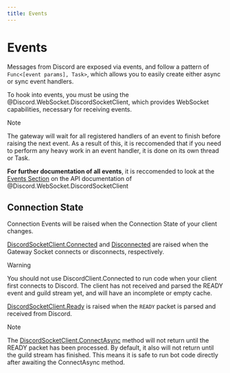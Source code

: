 ```yaml
---
title: Events
---
```


# Events

Messages from Discord are exposed via events, and follow a pattern of `Func<[event params], Task>`, which allows you to easily create either async or sync event handlers.

To hook into events, you must be using the @Discord.WebSocket.DiscordSocketClient, which provides WebSocket capabilities, necessary for receiving events.

>[!NOTE]
>The gateway will wait for all registered handlers of an event to finish before raising the next event. As a result of this, it is reccomended that if you need to perform any heavy work in an event handler, it is done on its own thread or Task.

**For further documentation of all events**, it is reccomended to look at the [Events Section](xref:Discord.WebSocket.DiscordSocketClient#events) on the API documentation of @Discord.WebSocket.DiscordSocketClient

## Connection State

Connection Events will be raised when the Connection State of your client changes.

[DiscordSocketClient.Connected](xref:Discord.WebSocket.DiscordSocketClient#Discord_WebSocket_DiscordSocketClient_Connected) and [Disconnected](xref:Discord.WebSocket.DiscordSocketClient#Discord_WebSocket_DiscordSocketClient_Disconnected) are raised when the Gateway Socket connects or disconnects, respectively.

>[!WARNING]
>You should not use DiscordClient.Connected to run code when your client first connects to Discord. The client has not received and parsed the READY event and guild stream yet, and will have an incomplete or empty cache.

[DiscordSocketClient.Ready](xref:Discord.WebSocket.DiscordSocketClient#Discord_WebSocket_DiscordSocketClient_Ready) is raised when the `READY` packet is parsed and received from Discord.

>[!NOTE]
>The [DiscordSocketClient.ConnectAsync](xref:Discord.WebSocket.DiscordSocketClient#Discord_WebSocket_DiscordSocketClient_ConnectAsync_System_Boolean_) method will not return until the READY packet has been processed. By default, it also will not return until the guild stream has finished. This means it is safe to run bot code directly after awaiting the ConnectAsync method.